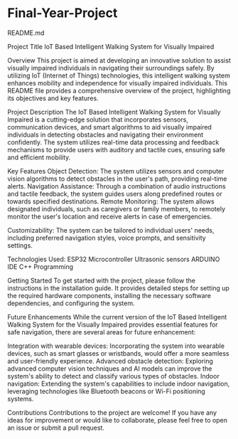 # Final-Year-Project

README.md

Project Title
IoT Based Intelligent Walking System for Visually Impaired

Overview
This project is aimed at developing an innovative solution to assist visually impaired individuals in navigating their surroundings safely.
By utilizing IoT (Internet of Things) technologies, this intelligent walking system enhances mobility and independence for visually impaired individuals. This README file 
provides a comprehensive overview of the project, highlighting its objectives and key features.

Project Description
The IoT Based Intelligent Walking System for Visually Impaired is a cutting-edge solution that incorporates sensors, communication devices, and smart algorithms to aid visually
impaired individuals in detecting obstacles and navigating their environment confidently. The system utilizes real-time data processing and feedback mechanisms to provide users
with auditory and tactile cues, ensuring safe and efficient mobility.

Key Features
Object Detection: The system utilizes sensors and computer vision algorithms to detect obstacles in the user's path, providing real-time alerts.
Navigation Assistance: Through a combination of audio instructions and tactile feedback, the system guides users along predefined routes or towards specified destinations.
Remote Monitoring: The system allows designated individuals, such as caregivers or family members, to remotely monitor the user's location and receive alerts in case of 
emergencies.

Customizability: The system can be tailored to individual users' needs, including preferred navigation styles, voice prompts, and sensitivity settings.

Technologies Used:
ESP32 Microcontroller
Ultrasonic sensors
ARDUINO IDE
C++ Programming


Getting Started
To get started with the project, please follow the instructions in the installation guide. It provides detailed steps for setting up the required hardware components, 
installing the necessary software dependencies, and configuring the system.

Future Enhancements
While the current version of the IoT Based Intelligent Walking System for the Visually Impaired provides essential features for safe navigation, there are several areas for future enhancement:

Integration with wearable devices: Incorporating the system into wearable devices, such as smart glasses or wristbands, would offer a more seamless and user-friendly experience.
Advanced obstacle detection: Exploring advanced computer vision techniques and AI models can improve the system's ability to detect and classify various types of obstacles.
Indoor navigation: Extending the system's capabilities to include indoor navigation, leveraging technologies like Bluetooth beacons or Wi-Fi positioning systems.

Contributions
Contributions to the project are welcome! If you have any ideas for improvement or would like to collaborate, please feel free to open an issue or submit a pull request.

